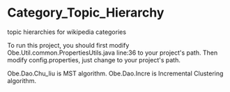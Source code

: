 # Category_Topic_Hierarchy
topic hierarchies for wikipedia categories

To run this project, you should first modify Obe.Util.common.PropertiesUtils.java line:36 to your project's path.
Then modify config.properties, just change to your project's path.

Obe.Dao.Chu_liu is MST algorithm.
Obe.Dao.Incre is Incremental Clustering algorithm.
